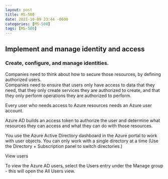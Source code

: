 ```yaml
---
layout: post
title: MS-500
date: 2021-10-09 23:44 -0600
categories: [MS-500]
tags: [MS-500]
---
```

##  Implement and manage identity and access

###  Create, configure, and manage identities.

Companies need to think about how to secure those resources, by defining authorized users.  
Companies need to ensure that users only have access to data that they need, that they only create services they are authorized to create, and that they only perform operations they are authorized to perform. 

Every user who needs access to Azure resources needs an Azure user account. 

Azure AD builds an access token to authorize the user and determine what resources they can access and what they can do with those resources.

You use the Azure Active Directory dashboard in the Azure portal to work with user objects.
You can only work with a single directory at a time (Use the Directory + Subscription panel to switch directories.)

View users

To view the Azure AD users, select the Users entry under the Manage group - this will open the All Users view.
